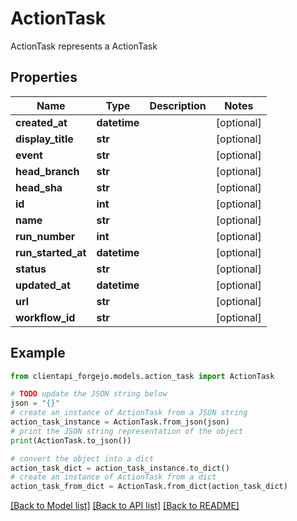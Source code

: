 # ActionTask

ActionTask represents a ActionTask

## Properties

Name | Type | Description | Notes
------------ | ------------- | ------------- | -------------
**created_at** | **datetime** |  | [optional] 
**display_title** | **str** |  | [optional] 
**event** | **str** |  | [optional] 
**head_branch** | **str** |  | [optional] 
**head_sha** | **str** |  | [optional] 
**id** | **int** |  | [optional] 
**name** | **str** |  | [optional] 
**run_number** | **int** |  | [optional] 
**run_started_at** | **datetime** |  | [optional] 
**status** | **str** |  | [optional] 
**updated_at** | **datetime** |  | [optional] 
**url** | **str** |  | [optional] 
**workflow_id** | **str** |  | [optional] 

## Example

```python
from clientapi_forgejo.models.action_task import ActionTask

# TODO update the JSON string below
json = "{}"
# create an instance of ActionTask from a JSON string
action_task_instance = ActionTask.from_json(json)
# print the JSON string representation of the object
print(ActionTask.to_json())

# convert the object into a dict
action_task_dict = action_task_instance.to_dict()
# create an instance of ActionTask from a dict
action_task_from_dict = ActionTask.from_dict(action_task_dict)
```
[[Back to Model list]](../README.md#documentation-for-models) [[Back to API list]](../README.md#documentation-for-api-endpoints) [[Back to README]](../README.md)


